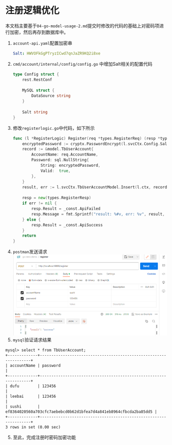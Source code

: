 # 注册逻辑优化
本文档主要基于`04-go-model-usage-2.md`提交时修改的代码的基础上对密码项进行加密，然后再存到数据库中。

1. `account-api.yaml`配置加密串
    ```yaml
    Salt: HWVOFkGgPTryzICwd7qnJaZR9KQ2i8xe
    ```
2. `cmd/account/internal/config/config.go` 中增加Salt相关的配置代码
    ```go
    type Config struct {
        rest.RestConf

        MySQL struct {
            DataSource string
        }

        Salt string
    }
    ```
3. 修改`registerlogic.go`中代码，如下所示
    ```go
    func (l *RegisterLogic) Register(req *types.RegisterReq) (resp *types.RegisterResp, err error) {
        encryptedPassword := cryptx.PasswordEncrypt(l.svcCtx.Config.Salt, req.Password)
        record := &model.TbUserAccount{
            AccountName: req.AccountName,
            Password: sql.NullString{
                String: encryptedPassword,
                Valid:  true,
            },
        }
        result, err := l.svcCtx.TbUserAccountModel.Insert(l.ctx, record)

        resp = new(types.RegisterResp)
        if err != nil {
            resp.Result = _const.ApiFailed
            resp.Message = fmt.Sprintf("result: %#v, err: %v", result, err)
        } else {
            resp.Result = _const.ApiSuccess
        }
        return
    }
    ```
4. `postman`发送请求
![](./imgs/postman-register-request-password-encrypt.png)
5. `mysql`验证请求结果
```
mysql> select * from TbUserAccount;
+-------------+------------------------------------------------------------------+
| accountName | password                                                         |
+-------------+------------------------------------------------------------------+
| dufu        | 123456                                                           |
| leebai      | 123456                                                           |
| sushi       | ef8364020560a703cfc7aebebcd0b62d1bfea7d4a841eb8964cfbcda2ba85dd5 |
+-------------+------------------------------------------------------------------+
3 rows in set (0.00 sec)
```
5. 至此，完成注册时密码加密功能